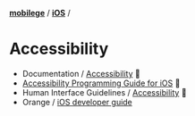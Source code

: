 [**mobilege**](https://github.com/mobilege/mobilege.github.io/blob/master/README.md) / 
[**iOS**](https://github.com/mobilege/ios-development/blob/master/README.md) / 

# Accessibility
- Documentation / [Accessibility](https://developer.apple.com/documentation/accessibility)  
- [Accessibility Programming Guide for iOS](https://developer.apple.com/library/archive/documentation/UserExperience/Conceptual/iPhoneAccessibility/Making_Application_Accessible/Making_Application_Accessible.html)  
- Human Interface Guidelines / [Accessibility](https://developer.apple.com/design/human-interface-guidelines/foundations/accessibility)  
- Orange / [iOS developer guide](https://a11y-guidelines.orange.com/en/mobile/ios/development/)

